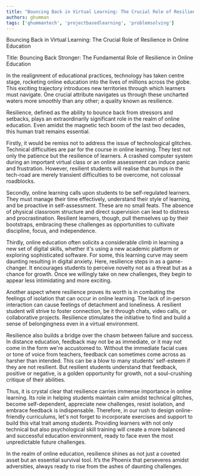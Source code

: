 ```yaml
---
title: "Bouncing Back in Virtual Learning: The Crucial Role of Resilience in Online Education"  # Wrap the title in double quotes
authors: ghumman
tags: ['ghummantech', 'projectbasedlearning', 'problemsolving']
---
```


Bouncing Back in Virtual Learning: The Crucial Role of Resilience in Online Education
<!-- truncate -->

Title: Bouncing Back Stronger: The Fundamental Role of Resilience in Online Education

In the realignment of educational practices, technology has taken centre stage, rocketing online education into the lives of millions across the globe. This exciting trajectory introduces new territories through which learners must navigate. One crucial attribute navigates us through these uncharted waters more smoothly than any other; a quality known as resilience. 

Resilience, defined as the ability to bounce back from stressors and setbacks, plays an extraordinarily significant role in the realm of online education. Even amidst the magnetic tech boom of the last two decades, this human trait remains essential.

Firstly, it would be remiss not to address the issue of technological glitches. Technical difficulties are par for the course in online learning. They test not only the patience but the resilience of learners. A crashed computer system during an important virtual class or an online assessment can induce panic and frustration. However, resilient students will realise that bumps in the tech-road are merely transient difficulties to be overcome, not colossal roadblocks.

Secondly, online learning calls upon students to be self-regulated learners. They must manage their time effectively, understand their style of learning, and be proactive in self-assessment. These are no small feats. The absence of physical classroom structure and direct supervision can lead to distress and procrastination. Resilient learners, though, pull themselves up by their bootstraps, embracing these challenges as opportunities to cultivate discipline, focus, and independence.

Thirdly, online education often solicits a considerable climb in learning a new set of digital skills, whether it's using a new academic platform or exploring sophisticated software. For some, this learning curve may seem daunting resulting in digital anxiety. Here, resilience steps in as a game-changer. It encourages students to perceive novelty not as a threat but as a chance for growth. Once we willingly take on new challenges, they begin to appear less intimidating and more exciting.

Another aspect where resilience proves its worth is in combating the feelings of isolation that can occur in online learning. The lack of in-person interaction can cause feelings of detachment and loneliness. A resilient student will strive to foster connection, be it through chats, video calls, or collaborative projects. Resilience stimulates the initiative to find and build a sense of belongingness even in a virtual environment.

Resilience also builds a bridge over the chasm between failure and success. In distance education, feedback may not be as immediate, or it may not come in the form we're accustomed to. Without the immediate facial cues or tone of voice from teachers, feedback can sometimes come across as harsher than intended. This can be a blow to many students’ self-esteem if they are not resilient. But resilient students understand that feedback, positive or negative, is a golden opportunity for growth, not a soul-crushing critique of their abilities.

Thus, it is crystal clear that resilience carries immense importance in online learning. Its role in helping students maintain calm amidst technical glitches, become self-dependent, appreciate new challenges, resist isolation, and embrace feedback is indispensable. Therefore, in our rush to design online-friendly curriculums, let's not forget to incorporate exercises and support to build this vital trait among students. Providing learners with not only technical but also psychological skill training will create a more balanced and successful education environment, ready to face even the most unpredictable future challenges. 

In the realm of online education, resilience shines as not just a coveted asset but an essential survival tool. It’s the Phoenix that perseveres amidst adversities, always ready to rise from the ashes of daunting challenges.
